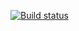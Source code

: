 [![Build status](https://ci.appveyor.com/api/projects/status/782s0ijfmabotue3?svg=true)](https://ci.appveyor.com/project/DurckinaMilana/unit-test-ehath)
